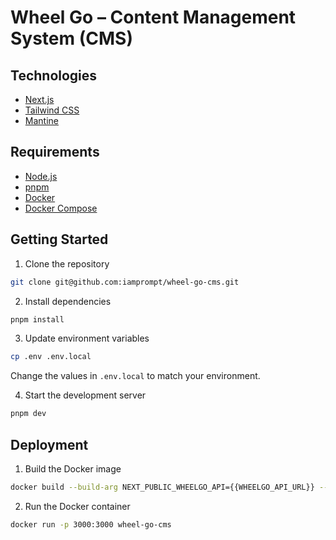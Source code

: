 # Wheel Go – Content Management System (CMS)

## Technologies

- [Next.js](https://nextjs.org/)
- [Tailwind CSS](https://tailwindcss.com/)
- [Mantine](https://mantine.dev/)

## Requirements

- [Node.js](https://nodejs.org/en/)
- [pnpm](https://pnpm.io/)
- [Docker](https://www.docker.com/)
- [Docker Compose](https://docs.docker.com/compose/)

## Getting Started

1. Clone the repository

```bash
git clone git@github.com:iamprompt/wheel-go-cms.git
```

2. Install dependencies

```bash
pnpm install
```

3. Update environment variables

```bash
cp .env .env.local
```

Change the values in `.env.local` to match your environment.

4. Start the development server

```bash
pnpm dev
```

## Deployment

1. Build the Docker image

```bash
docker build --build-arg NEXT_PUBLIC_WHEELGO_API={{WHEELGO_API_URL}} --build-arg NEXT_PUBLIC_GOOGLE_MAPS_API_KEY={{GOOGLE_MAPS_API_KEY}} -t wheel-go-cms .
```

2. Run the Docker container

```bash
docker run -p 3000:3000 wheel-go-cms
```
